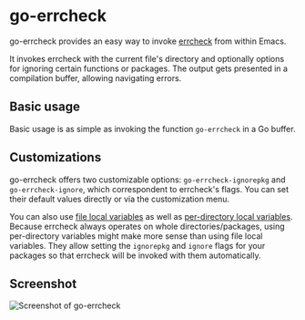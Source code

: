 # go-errcheck

go-errcheck provides an easy way to invoke
[errcheck](https://github.com/kisielk/errcheck) from within Emacs.

It invokes errcheck with the current file's directory and optionally
options for ignoring certain functions or packages. The output gets
presented in a compilation buffer, allowing navigating errors.

## Basic usage

Basic usage is as simple as invoking the function `go-errcheck` in a
Go buffer.

## Customizations

go-errcheck offers two customizable options: `go-errcheck-ignorepkg`
and `go-errcheck-ignore`, which correspondent to errcheck's flags. You
can set their default values directly or via the customization menu.

You can also use
[file local variables](http://www.gnu.org/software/emacs/manual/html_node/emacs/File-Variables.html)
as well as
[per-directory local variables](http://www.gnu.org/software/emacs/manual/html_node/emacs/Directory-Variables.html).
Because errcheck always operates on whole directories/packages, using
per-directory variables might make more sense than using file local
variables. They allow setting the `ignorepkg` and `ignore` flags for
your packages so that errcheck will be invoked with them
automatically.

## Screenshot

![Screenshot of go-errcheck](http://stuff.fork-bomb.org/screenshots/go-errcheck.png "go-errcheck displaying the filtered output of errchecking the fmt package")
